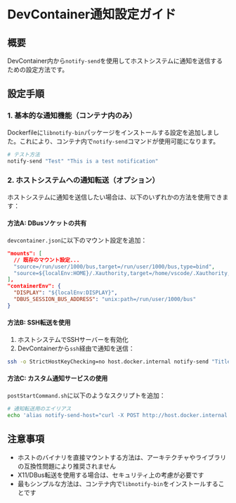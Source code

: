 # DevContainer通知設定ガイド

## 概要

DevContainer内から`notify-send`を使用してホストシステムに通知を送信するための設定方法です。

## 設定手順

### 1. 基本的な通知機能（コンテナ内のみ）

Dockerfileに`libnotify-bin`パッケージをインストールする設定を追加しました。これにより、コンテナ内で`notify-send`コマンドが使用可能になります。

```bash
# テスト方法
notify-send "Test" "This is a test notification"
```

### 2. ホストシステムへの通知転送（オプション）

ホストシステムに通知を送信したい場合は、以下のいずれかの方法を使用できます：

#### 方法A: DBusソケットの共有

`devcontainer.json`に以下のマウント設定を追加：

```json
"mounts": [
  // 既存のマウント設定...
  "source=/run/user/1000/bus,target=/run/user/1000/bus,type=bind",
  "source=${localEnv:HOME}/.Xauthority,target=/home/vscode/.Xauthority,type=bind,consistency=cached"
],
"containerEnv": {
  "DISPLAY": "${localEnv:DISPLAY}",
  "DBUS_SESSION_BUS_ADDRESS": "unix:path=/run/user/1000/bus"
}
```

#### 方法B: SSH転送を使用

1. ホストシステムでSSHサーバーを有効化
2. DevContainerから`ssh`経由で通知を送信：

```bash
ssh -o StrictHostKeyChecking=no host.docker.internal notify-send "Title" "Message"
```

#### 方法C: カスタム通知サービスの使用

`postStartCommand.sh`に以下のようなスクリプトを追加：

```bash
# 通知転送用のエイリアス
echo 'alias notify-send-host="curl -X POST http://host.docker.internal:8888/notify -d"' >> ~/.bashrc
```

## 注意事項

- ホストのバイナリを直接マウントする方法は、アーキテクチャやライブラリの互換性問題により推奨されません
- X11/DBus転送を使用する場合は、セキュリティ上の考慮が必要です
- 最もシンプルな方法は、コンテナ内で`libnotify-bin`をインストールすることです
